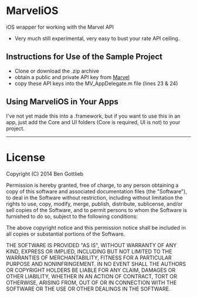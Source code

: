 MarveliOS
=========

iOS wrapper for working with the Marvel API

- Very much still experimental, very easy to bust your rate API ceiling.




Instructions for Use of the Sample Project
--------------------


- Clone or download the .zip archive
- obtain a public and private API key from [Marvel](http://developer.marvel.com/account)
- copy these API keys into the MV_AppDelegate.m file (lines 23 & 24)


Using MarveliOS in Your Apps
----------------------------

I've not yet made this into a .framework, but if you want to use this in an app, just add the Core and UI folders (Core is required, UI is not) to your project.



___
License
=======

Copyright (C) 2014 Ben Gottlieb

Permission is hereby granted, free of charge, to any person obtaining a copy of this software and associated documentation files (the "Software"), to deal in the Software without restriction, including without limitation the rights to use, copy, modify, merge, publish, distribute, sublicense, and/or sell copies of the Software, and to permit persons to whom the Software is furnished to do so, subject to the following conditions:

The above copyright notice and this permission notice shall be included in all copies or substantial portions of the Software.

THE SOFTWARE IS PROVIDED "AS IS", WITHOUT WARRANTY OF ANY KIND, EXPRESS OR IMPLIED, INCLUDING BUT NOT LIMITED TO THE WARRANTIES OF MERCHANTABILITY, FITNESS FOR A PARTICULAR PURPOSE AND NONINFRINGEMENT. IN NO EVENT SHALL THE AUTHORS OR COPYRIGHT HOLDERS BE LIABLE FOR ANY CLAIM, DAMAGES OR OTHER LIABILITY, WHETHER IN AN ACTION OF CONTRACT, TORT OR OTHERWISE, ARISING FROM, OUT OF OR IN CONNECTION WITH THE SOFTWARE OR THE USE OR OTHER DEALINGS IN THE SOFTWARE.





